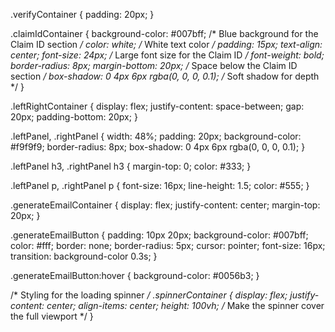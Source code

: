 .verifyContainer {
  padding: 20px;
}

.claimIdContainer {
  background-color: #007bff; /* Blue background for the Claim ID section */
  color: white; /* White text color */
  padding: 15px;
  text-align: center;
  font-size: 24px; /* Large font size for the Claim ID */
  font-weight: bold;
  border-radius: 8px;
  margin-bottom: 20px; /* Space below the Claim ID section */
  box-shadow: 0 4px 6px rgba(0, 0, 0, 0.1); /* Soft shadow for depth */
}

.leftRightContainer {
  display: flex;
  justify-content: space-between;
  gap: 20px;
  padding-bottom: 20px;
}

.leftPanel,
.rightPanel {
  width: 48%;
  padding: 20px;
  background-color: #f9f9f9;
  border-radius: 8px;
  box-shadow: 0 4px 6px rgba(0, 0, 0, 0.1);
}

.leftPanel h3,
.rightPanel h3 {
  margin-top: 0;
  color: #333;
}

.leftPanel p,
.rightPanel p {
  font-size: 16px;
  line-height: 1.5;
  color: #555;
}

.generateEmailContainer {
  display: flex;
  justify-content: center;
  margin-top: 20px;
}

.generateEmailButton {
  padding: 10px 20px;
  background-color: #007bff;
  color: #fff;
  border: none;
  border-radius: 5px;
  cursor: pointer;
  font-size: 16px;
  transition: background-color 0.3s;
}

.generateEmailButton:hover {
  background-color: #0056b3;
}

/* Styling for the loading spinner */
.spinnerContainer {
  display: flex;
  justify-content: center;
  align-items: center;
  height: 100vh; /* Make the spinner cover the full viewport */
}
